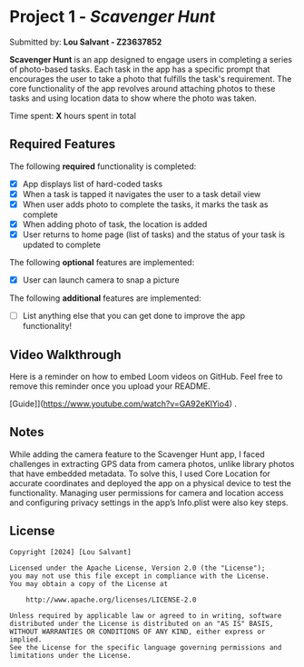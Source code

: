 # Project 1 - *Scavenger Hunt*

Submitted by: **Lou Salvant - Z23637852**

**Scavenger Hunt** is an app designed to engage users in completing a series of photo-based tasks. Each task in the app has a specific prompt that encourages the user to take a photo that fulfills the task's requirement. The core functionality of the app revolves around attaching photos to these tasks and using location data to show where the photo was taken.

Time spent: **X** hours spent in total

## Required Features

The following **required** functionality is completed:

- [x] App displays list of hard-coded tasks
- [x] When a task is tapped it navigates the user to a task detail view
- [x] When user adds photo to complete the tasks, it marks the task as complete
- [x] When adding photo of task, the location is added
- [x] User returns to home page (list of tasks) and the status of your task is updated to complete
 
The following **optional** features are implemented:

- [x] User can launch camera to snap a picture	

The following **additional** features are implemented:

- [ ] List anything else that you can get done to improve the app functionality!

## Video Walkthrough

Here is a reminder on how to embed Loom videos on GitHub. Feel free to remove this reminder once you upload your README. 

[Guide]](https://www.youtube.com/watch?v=GA92eKlYio4) .

## Notes

While adding the camera feature to the Scavenger Hunt app, I faced challenges in extracting GPS data from camera photos, unlike library photos that have embedded metadata. To solve this, I used Core Location for accurate coordinates and deployed the app on a physical device to test the functionality. Managing user permissions for camera and location access and configuring privacy settings in the app’s Info.plist were also key steps.

## License

    Copyright [2024] [Lou Salvant]

    Licensed under the Apache License, Version 2.0 (the "License");
    you may not use this file except in compliance with the License.
    You may obtain a copy of the License at

        http://www.apache.org/licenses/LICENSE-2.0

    Unless required by applicable law or agreed to in writing, software
    distributed under the License is distributed on an "AS IS" BASIS,
    WITHOUT WARRANTIES OR CONDITIONS OF ANY KIND, either express or implied.
    See the License for the specific language governing permissions and
    limitations under the License.
